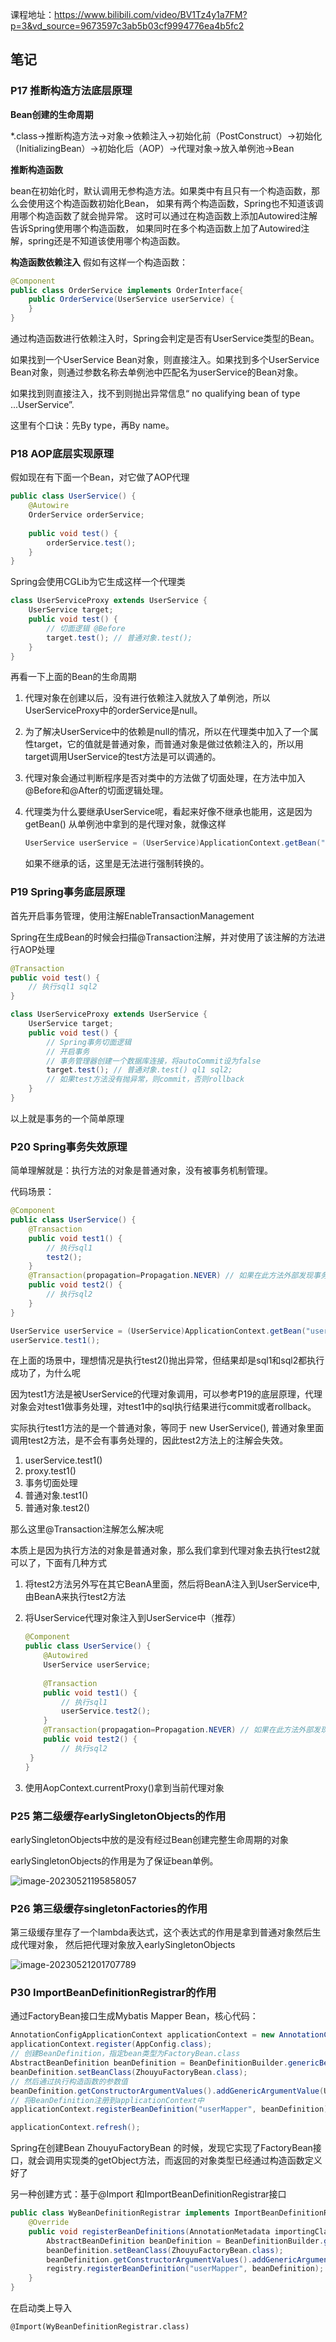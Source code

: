 课程地址：https://www.bilibili.com/video/BV1Tz4y1a7FM?p=3&vd_source=9673597c3ab5b03cf9994776ea4b5fc2

## 笔记

### P17 推断构造方法底层原理

**Bean创建的生命周期**

*.class->推断构造方法->对象->依赖注入->初始化前（PostConstruct）->初始化（InitializingBean）->初始化后（AOP）->代理对象->放入单例池->Bean

**推断构造函数**

bean在初始化时，默认调用无参构造方法。如果类中有且只有一个构造函数，那么会使用这个构造函数初始化Bean，
如果有两个构造函数，Spring也不知道该调用哪个构造函数了就会抛异常。
这时可以通过在构造函数上添加Autowired注解告诉Spring使用哪个构造函数， 如果同时在多个构造函数上加了Autowired注解，spring还是不知道该使用哪个构造函数。

**构造函数依赖注入**
假如有这样一个构造函数：

~~~java
@Component
public class OrderService implements OrderInterface{
    public OrderService(UserService userService) {
    }
}
~~~

通过构造函数进行依赖注入时，Spring会判定是否有UserService类型的Bean。

如果找到一个UserService Bean对象，则直接注入。如果找到多个UserService Bean对象，则通过参数名称去单例池中匹配名为userService的Bean对象。

如果找到则直接注入，找不到则抛出异常信息“ no qualifying bean of type ...UserService”.

这里有个口诀：先By type，再By name。

### P18 AOP底层实现原理

假如现在有下面一个Bean，对它做了AOP代理

~~~java
public class UserService() {
    @Autowire
    OrderService orderService;
    
    public void test() {
        orderService.test();
    }
}
~~~

Spring会使用CGLib为它生成这样一个代理类

~~~java
class UserServiceProxy extends UserService {
    UserService target;
    public void test() {
    	// 切面逻辑 @Before
        target.test(); // 普通对象.test();
    }
}
~~~

再看一下上面的Bean的生命周期

1. 代理对象在创建以后，没有进行依赖注入就放入了单例池，所以UserServiceProxy中的orderService是null。

2. 为了解决UserService中的依赖是null的情况，所以在代理类中加入了一个属性target，它的值就是普通对象，而普通对象是做过依赖注入的，所以用target调用UserService的test方法是可以调通的。

3. 代理对象会通过判断程序是否对类中的方法做了切面处理，在方法中加入@Before和@After的切面逻辑处理。

4. 代理类为什么要继承UserService呢，看起来好像不继承也能用，这是因为getBean() 从单例池中拿到的是代理对象，就像这样

   ~~~java
   UserService userService = (UserService)ApplicationContext.getBean("userService");
   ~~~

   如果不继承的话，这里是无法进行强制转换的。

### P19 Spring事务底层原理

首先开启事务管理，使用注解EnableTransactionManagement

Spring在生成Bean的时候会扫描@Transaction注解，并对使用了该注解的方法进行AOP处理

~~~java
@Transaction
public void test() {
    // 执行sql1 sql2
}
~~~

~~~java
class UserServiceProxy extends UserService {
    UserService target;
    public void test() {
    	// Spring事务切面逻辑
        // 开启事务
        // 事务管理器创建一个数据库连接，将autoCommit设为false
        target.test(); // 普通对象.test() ql1 sql2;
        // 如果test方法没有抛异常，则commit，否则rollback
    }
}
~~~

以上就是事务的一个简单原理

### P20 Spring事务失效原理

简单理解就是：执行方法的对象是普通对象，没有被事务机制管理。

代码场景：

~~~java
@Component
public class UserService() {
    @Transaction
    public void test1() {
        // 执行sql1
        test2();
    }
    @Transaction(propagation=Propagation.NEVER) // 如果在此方法外部发现事务支持就抛出异常
    public void test2() {
        // 执行sql2
	}
}
~~~

~~~java
UserService userService = (UserService)ApplicationContext.getBean("userService");
userService.test1();
~~~

在上面的场景中，理想情况是执行test2()抛出异常，但结果却是sql1和sql2都执行成功了，为什么呢

因为test1方法是被UserService的代理对象调用，可以参考P19的底层原理，代理对象会对test1做事务处理，对test1中的sql执行结果进行commit或者rollback。

实际执行test1方法的是一个普通对象，等同于 new UserService(), 普通对象里面调用test2方法，是不会有事务处理的，因此test2方法上的注解会失效。

1. userService.test1()
2. proxy.test1()
3. 事务切面处理
4. 普通对象.test1()
5. 普通对象.test2()

那么这里@Transaction注解怎么解决呢

本质上是因为执行方法的对象是普通对象，那么我们拿到代理对象去执行test2就可以了，下面有几种方式

1. 将test2方法另外写在其它BeanA里面，然后将BeanA注入到UserService中, 由BeanA来执行test2方法

2. 将UserService代理对象注入到UserService中（推荐）

   ~~~java
   @Component
   public class UserService() {
       @Autowired
       UserService userService;
       
       @Transaction
       public void test1() {
           // 执行sql1
           userService.test2();
       }
       @Transaction(propagation=Propagation.NEVER) // 如果在此方法外部发现事务支持就抛出异常
       public void test2() {
           // 执行sql2
   	}
   }
   ~~~


3. 使用AopContext.currentProxy()拿到当前代理对象

### P25 第二级缓存earlySingletonObjects的作用

earlySingletonObjects中放的是没有经过Bean创建完整生命周期的对象

earlySingletonObjects的作用是为了保证bean单例。

![image-20230521195858057](https://gitee.com/hammer-w/images/raw/master/image-20230521195858057.png)

### P26 第三级缓存singletonFactories的作用

第三级缓存里存了一个lambda表达式，这个表达式的作用是拿到普通对象然后生成代理对象， 然后把代理对象放入earlySingletonObjects

![image-20230521201707789](https://gitee.com/hammer-w/images/raw/master/image-20230521201707789.png)

### P30 ImportBeanDefinitionRegistrar的作用

通过FactoryBean接口生成Mybatis Mapper Bean，核心代码：

~~~java
AnnotationConfigApplicationContext applicationContext = new AnnotationConfigApplicationContext();
applicationContext.register(AppConfig.class);
// 创建BeanDefinition，指定bean类型为FactoryBean.class
AbstractBeanDefinition beanDefinition = BeanDefinitionBuilder.genericBeanDefinition().getBeanDefinition();
beanDefinition.setBeanClass(ZhouyuFactoryBean.class);
// 然后通过执行构造函数的参数值
beanDefinition.getConstructorArgumentValues().addGenericArgumentValue(UserMapper.class);
// 将BeanDefinition注册到applicationContext中
applicationContext.registerBeanDefinition("userMapper", beanDefinition);

applicationContext.refresh();
~~~

Spring在创建Bean ZhouyuFactoryBean 的时候，发现它实现了FactoryBean接口，就会调用实现类的getObject方法，而返回的对象类型已经通过构造函数定义好了

另一种创建方式：基于@Import 和ImportBeanDefinitionRegistrar接口

~~~java
public class WyBeanDefinitionRegistrar implements ImportBeanDefinitionRegistrar {
    @Override
    public void registerBeanDefinitions(AnnotationMetadata importingClassMetadata, BeanDefinitionRegistry registry, BeanNameGenerator importBeanNameGenerator) {
        AbstractBeanDefinition beanDefinition = BeanDefinitionBuilder.genericBeanDefinition().getBeanDefinition();
        beanDefinition.setBeanClass(ZhouyuFactoryBean.class);
        beanDefinition.getConstructorArgumentValues().addGenericArgumentValue(UserMapper.class);
        registry.registerBeanDefinition("userMapper", beanDefinition);
    }
}
~~~

在启动类上导入

~~~
@Import(WyBeanDefinitionRegistrar.class)
~~~

